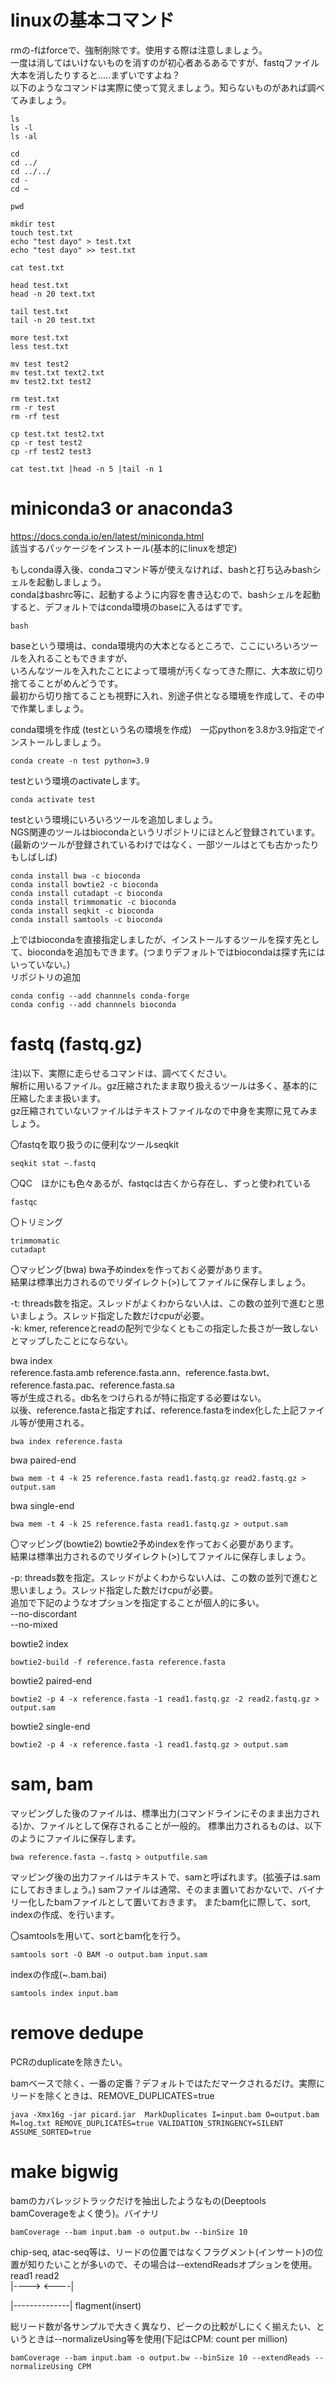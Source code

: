 # linuxの基本コマンド
rmの-fはforceで、強制削除です。使用する際は注意しましょう。  
一度は消してはいけないものを消すのが初心者あるあるですが、fastqファイル大本を消したりすると.....まずいですよね？  
以下のようなコマンドは実際に使って覚えましょう。知らないものがあれば調べてみましょう。  

```
ls
ls -l
ls -al

cd
cd ../
cd ../../
cd -
cd ~

pwd

mkdir test
touch test.txt
echo "test dayo" > test.txt
echo "test dayo" >> test.txt

cat test.txt

head test.txt
head -n 20 text.txt

tail test.txt
tail -n 20 test.txt

more test.txt
less test.txt

mv test test2
mv test.txt text2.txt
mv test2.txt test2

rm test.txt
rm -r test
rm -rf test

cp test.txt test2.txt
cp -r test test2
cp -rf test2 test3

cat test.txt |head -n 5 |tail -n 1
```

# miniconda3 or anaconda3
https://docs.conda.io/en/latest/miniconda.html  
該当するパッケージをインストール(基本的にlinuxを想定)  
  
もしconda導入後、condaコマンド等が使えなければ、bashと打ち込みbashシェルを起動しましょう。  
condaはbashrc等に、起動するように内容を書き込むので、bashシェルを起動すると、デフォルトではconda環境のbaseに入るはずです。  
```
bash
```
  
baseという環境は、conda環境内の大本となるところで、ここにいろいろツールを入れることもできますが、  
いろんなツールを入れたことによって環境が汚くなってきた際に、大本故に切り捨てることがめんどうです。  
最初から切り捨てることも視野に入れ、別途子供となる環境を作成して、その中で作業しましょう。  

  
conda環境を作成 (testという名の環境を作成)　一応pythonを3.8か3.9指定でインストールしましょう。  
```
conda create -n test python=3.9
```
  
testという環境のactivateします。  
```
conda activate test
```
  
testという環境にいろいろツールを追加しましょう。  
NGS関連のツールはbiocondaというリポジトリにほとんど登録されています。  
(最新のツールが登録されているわけではなく、一部ツールはとても古かったりもしばしば)  
  
```
conda install bwa -c bioconda
conda install bowtie2 -c bioconda
conda install cutadapt -c bioconda
conda install trimmomatic -c bioconda
conda install seqkit -c bioconda
conda install samtools -c bioconda
```

上ではbiocondaを直接指定しましたが、インストールするツールを探す先として、biocondaを追加もできます。(つまりデフォルトではbiocondaは探す先にはいっていない。)  
リポジトリの追加  
```
conda config --add channnels conda-forge
conda config --add channnels bioconda
```
  
# fastq (fastq.gz)
注)以下、実際に走らせるコマンドは、調べてください。  
解析に用いるファイル。gz圧縮されたまま取り扱えるツールは多く、基本的に圧縮したまま扱います。  
gz圧縮されていないファイルはテキストファイルなので中身を実際に見てみましょう。  
  
〇fastqを取り扱うのに便利なツールseqkit  
```
seqkit stat ~.fastq
```
  
〇QC　ほかにも色々あるが、fastqcは古くから存在し、ずっと使われている  
```
fastqc
```
〇トリミング  
```
trimmomatic
cutadapt
```
  
〇マッピング(bwa) 
bwa予めindexを作っておく必要があります。    
結果は標準出力されるのでリダイレクト(>)してファイルに保存しましょう。  
  
-t: threads数を指定。スレッドがよくわからない人は、この数の並列で進むと思いましょう。スレッド指定した数だけcpuが必要。  
-k: kmer, referenceとreadの配列で少なくともこの指定した長さが一致しないとマップしたことにならない。


bwa index  
reference.fasta.amb reference.fasta.ann、reference.fasta.bwt、reference.fasta.pac、reference.fasta.sa  
等が生成される。db名をつけられるが特に指定する必要はない。  
以後、reference.fastaと指定すれば、reference.fastaをindex化した上記ファイル等が使用される。  
```
bwa index reference.fasta
```

bwa paired-end
```
bwa mem -t 4 -k 25 reference.fasta read1.fastq.gz read2.fastq.gz > output.sam
```
bwa single-end
```
bwa mem -t 4 -k 25 reference.fasta read1.fastq.gz > output.sam
```

〇マッピング(bowtie2) 
bowtie2予めindexを作っておく必要があります。  
結果は標準出力されるのでリダイレクト(>)してファイルに保存しましょう。  
  
-p: threads数を指定。スレッドがよくわからない人は、この数の並列で進むと思いましょう。スレッド指定した数だけcpuが必要。  
追加で下記のようなオプションを指定することが個人的に多い。  
--no-discordant  
--no-mixed  

bowtie2 index  
```
bowtie2-build -f reference.fasta reference.fasta
```
  
bowtie2 paired-end  
```
bowtie2 -p 4 -x reference.fasta -1 read1.fastq.gz -2 read2.fastq.gz > output.sam
```
  
bowtie2 single-end  
```
bowtie2 -p 4 -x reference.fasta -1 read1.fastq.gz > output.sam
```
  
# sam, bam
マッピングした後のファイルは、標準出力(コマンドラインにそのまま出力される)か、ファイルとして保存されることが一般的。
標準出力されるものは、以下のようにファイルに保存します。
```
bwa reference.fasta ~.fastq > outputfile.sam
```

マッピング後の出力ファイルはテキストで、samと呼ばれます。(拡張子は.samにしておきましょう。)
samファイルは通常、そのまま置いておかないで、バイナリー化したbamファイルとして置いておきます。
またbam化に際して、sort, indexの作成、を行います。

〇samtoolsを用いて、sortとbam化を行う。
```
samtools sort -O BAM -o output.bam input.sam 
```
indexの作成(~.bam.bai)
```
samtools index input.bam
```

# remove dedupe
PCRのduplicateを除きたい。

bamベースで除く、一番の定番？デフォルトではただマークされるだけ。実際にリードを除くときは、REMOVE_DUPLICATES=true
```
java -Xmx16g -jar picard.jar  MarkDuplicates I=input.bam O=output.bam  M=log.txt REMOVE_DUPLICATES=true VALIDATION_STRINGENCY=SILENT ASSUME_SORTED=true
```
# make bigwig

bamのカバレッジトラックだけを抽出したようなもの(Deeptools bamCoverageをよく使う)。バイナリ
```
bamCoverage --bam input.bam -o output.bw --binSize 10
```

chip-seq, atac-seq等は、リードの位置ではなくフラグメント(インサート)の位置が知りたいことが多いので、その場合は--extendReadsオプションを使用。  
 read1    read2  
|---->    <----|  

|--------------|
flagment(insert)  

総リード数が各サンプルで大きく異なり、ピークの比較がしにくく揃えたい、というときは--normalizeUsing等を使用(下記はCPM: count per million)  
```
bamCoverage --bam input.bam -o output.bw --binSize 10 --extendReads --normalizeUsing CPM
```
